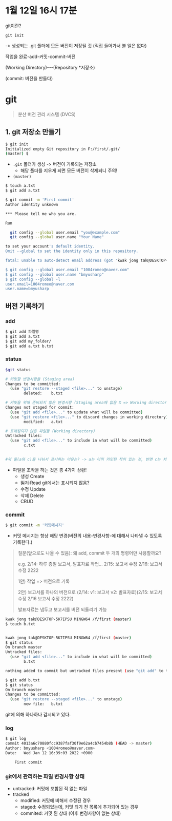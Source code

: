 # 1월 12일 16시 17분

git이란?

```git bash
git init
```

-> 생성되는 .git 폴더에 모든 버전이 저장될 것 (직접 들어가서 볼 일은 없다)

작업을 완료-add-커밋-commit-버전

(Working Directory)---(Repository *저장소)

(commit: 버전을 만들다) 

# git

> 분산 버전 관리 시스템 (DVCS)
>



## 1. git 저장소 만들기

```bash
$ git init
Initialized empty Git repository in F:/first/.git/
(master) $
```

- `.git` 폴더가 생성 -> 버전이 기록되는 저장소
  - 해당 폴더를 지우게 되면 모든 버전이 삭제되니 주의!
- `(master)`

```bash
$ touch a.txt
$ git add a.txt

$ git commit -m 'First commit'
Author identity unknown

*** Please tell me who you are.

Run

  git config --global user.email "you@example.com"
  git config --global user.name "Your Name"

to set your account's default identity.
Omit --global to set the identity only in this repository.

fatal: unable to auto-detect email address (got 'kwak jong tak@DESKTOP-5K7IPSU.(none)')

$ git config --global user.email "1004romeo@naver.com"
$ git config --global user.name "bmyusharp"
$ git config --global -l
user.email=1004romeo@naver.com
user.name=bmyusharp
```

## 버전 기록하기

### add

```bash
$ git add 파일명
$ git add a.txt
$ git add my_folder/
$ git add a.txt b.txt
```

### status

```bash
$git status

# 커밋할 변경사항들 (Staging area)
Changes to be committed:
  (use "git restore --staged <file>..." to unstage)
        deleted:    b.txt

# 커밋을 위해 준비되지 않은 변경사항 (Staging area에 없음 X => Working directory)
Changes not staged for commit:
  (use "git add <file>..." to update what will be committed)
  (use "git restore <file>..." to discard changes in working directory)
        modified:   a.txt

# 트래킹되지 않은 파일들 (Working directory)
Untracked files:
  (use "git add <file>..." to include in what will be committed)
        c.txt
        

#위 둘(a와 c)을 나눠서 표시하는 이유는? -> a는 이미 커밋된 적이 있는 것, 반면 c는 처음 보인 것?
```

- 파일을 조작을 하는 것은 총 4가지 상황!
  - 생성 Create
  - ~~읽기 Read~~ git에서는 표시되지 않음?
  - 수정 Update
  - 삭제 Delete
  - CRUD





### commit

```bash
$ git commit -m '커밋메시지'
```

- 커밋 메시지는 항상 해당 변경(버전의 내용-변경사항-에 대해서 나타낼 수 있도록 기록한다.)

> 질문(앞으로도 나올 수 있음): 왜 add, commit 두 개의 명령어만 사용할까요?
>
> e.g. 2/14: 하루 종일 보고서, 발표자료 작업... 2/15: 보고서 수정 2/16: 보고서 수정 2222
>
> 1안) 작업 => 버전으로 기록
>
> 2안) 보고서를 하나의 버전으로 (2/14: v1: 보고서 v2: 발표자료)(2/15: 보고서 수정 2/16 보고서 수정 2222)
>
> 발표자료는 냅두고 보고서를 버전 되돌리기 가능
>
> 

```bash
kwak jong tak@DESKTOP-5K7IPSU MINGW64 /f/first (master)
$ touch b.txt


kwak jong tak@DESKTOP-5K7IPSU MINGW64 /f/first (master)
$ git status
On branch master
Untracked files:
  (use "git add <file>..." to include in what will be committed)
        b.txt

nothing added to commit but untracked files present (use "git add" to track)

$ git add b.txt
$ git status
On branch master
Changes to be committed:
  (use "git restore --staged <file>..." to unstage)
        new file:   b.txt
```

git에 의해 하나하나 감시되고 있다.
### log

```bash
$ git log
commit 4013a6c70880fcc9387faf30f9e62a4cb7454b8b (HEAD -> master)
Author: bmyusharp <1004romeo@naver.com>
Date:   Wed Jan 12 16:39:03 2022 +0900

    First commit
```

### git에서 관리하는 파일 변경사항 상태

- untracked: 커밋에 포함된 적 없는 파일
- tracked
  - modified: 커밋에 비해서 수정된 경우
  - staged: 수정되었는데, 커밋 되기 전 목록에 추가되어 있는 경우
  - commited: 커밋 된 상태 (이후 변경사항이 없는 상태)
